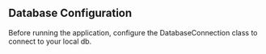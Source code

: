 ## Database Configuration

Before running the application, configure the DatabaseConnection class to connect to your local db.
